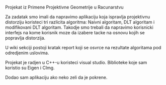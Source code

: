 Projekat iz Primene Projektivne Geometrije u Racunarstvu

Za zadatak smo imali da napravimo aplikaciju koja ispravlja projektivnu distorziju koristeci tri razlicita algoritma:
Naivni algoritam, DLT algoritam i modifikovani DLT algoritam.
Takodje smo trebali da napravimo korisnicki interfejs na kome korisnik moze da izabere tacke na osnovu kojih se popravlja distorzija.

U wiki sekciji postoji kratak report koji se osvrce na rezultate algoritama pod odredjenim uslovima.

Projekat je radjen u C++-u koristeci visual studio.
Biblioteke koje sam koristio su Eigen i CImg.

Dodao sam aplikaciju ako neko zeli da je pokrene. 
